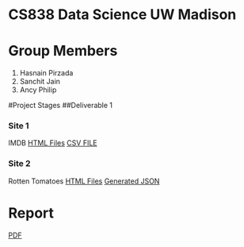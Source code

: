 # CS838 Data Science UW Madison

# Group Members
1. Hasnain Pirzada
2. Sanchit Jain
3. Ancy Philip


#Project Stages
##Deliverable 1
### Site 1
IMDB
[HTML Files](https://github.com/hasnain-pirzada/datascience-projct/tree/master/IMDB%20Unstructured%20data)
[CSV FILE](https://github.com/hasnain-pirzada/datascience-projct/blob/master/movie_metadata.csv)

### Site 2
Rotten Tomatoes
[HTML Files](https://github.com/hasnain-pirzada/datascience-projct/tree/master/html_files)
[Generated JSON](https://github.com/hasnain-pirzada/datascience-projct/blob/master/crawl/rotten_tomatoes_dump.json)

# Report
[PDF](https://docs.google.com/a/sanchit.net/document/d/1z63JBJICB6g2DQtSm8dAm5CQZbK3d9LNNxMvu7pZ8S0/edit?usp=sharing)






